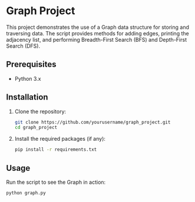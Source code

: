 # Graph Project

This project demonstrates the use of a Graph data structure for storing and traversing data. The script provides methods for adding edges, printing the adjacency list, and performing Breadth-First Search (BFS) and Depth-First Search (DFS).

## Prerequisites

- Python 3.x

## Installation

1. Clone the repository:
    ```sh
    git clone https://github.com/yourusername/graph_project.git
    cd graph_project
    ```

2. Install the required packages (if any):
    ```sh
    pip install -r requirements.txt
    ```

## Usage

Run the script to see the Graph in action:
```sh
python graph.py
